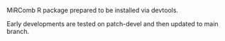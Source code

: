 MiRComb R package prepared to be installed via devtools.

Early developments are tested on patch-devel and then updated to main branch.
